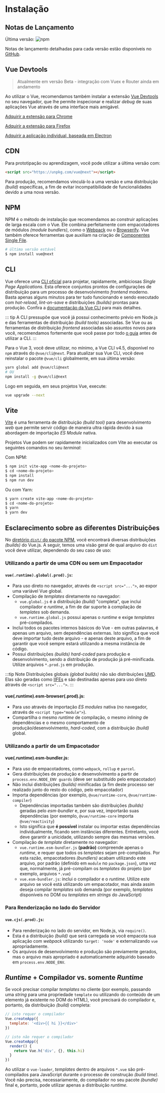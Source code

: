 # Instalação

## Notas de Lançamento

Última versão: ![npm](https://img.shields.io/npm/v/vue/next.svg)

Notas de lançamento detalhadas para cada versão estão disponíveis no [GitHub](https://github.com/vuejs/vue-next/blob/master/CHANGELOG.md).

## Vue Devtools

> Atualmente em versão Beta - integração com Vuex e Router ainda em andamento

Ao utilizar o Vue, recomendamos também instalar a extensão [Vue Devtools](https://github.com/vuejs/vue-devtools#vue-devtools) no seu navegador, que lhe permite inspecionar e realizar _debug_ de suas aplicações Vue através de uma interface mais amigável.

[Adquirir a extensão para Chrome](https://chrome.google.com/webstore/detail/vuejs-devtools/ljjemllljcmogpfapbkkighbhhppjdbg)

[Adquirir a extensão para Firefox](https://addons.mozilla.org/en-US/firefox/addon/vue-js-devtools/)

[Adquirir a aplicação individual, baseada em Electron](https://github.com/vuejs/vue-devtools/blob/dev/packages/shell-electron/README.md)

## CDN

Para prototipação ou aprendizagem, você pode utilizar a última versão com:

```html
<script src="https://unpkg.com/vue@next"></script>
```

Para produção, recomendamos vinculá-lo a uma versão e uma distribuição _(build)_ específicas, a fim de evitar incompatibilidade de funcionalidades devido a uma nova versão.

## NPM

NPM é o método de instalação que recomendamos ao construir aplicações de larga escala com o Vue. Ele combina perfeitamente com empacotadores de módulos _(module bundlers)_, como o [Webpack](https://webpack.js.org/) ou o [Browserify](http://browserify.org/). Vue também oferece ferramentas que auxiliam na criação de [Componentes Single File](../guide/single-file-component.html).

```bash
# última versão estável
$ npm install vue@next
```

## CLI

Vue oferece uma [CLI oficial](https://github.com/vuejs/vue-cli) para projetar, rapidamente, ambiciosas _Single Page Applications_. Esta oferece conjuntos prontos de configurações de distribuição para um processo de desenvolvimento _frontend_ moderno. Basta apenas alguns minutos para ter tudo funcionando e sendo executado com _hot-reload_, _lint-on-save_ e distribuições _(builds)_ prontas para produção. Confira a [documentação da Vue CLI](https://cli.vuejs.org) para mais detalhes.

::: tip
A CLI pressupõe que você já possui conhecimento prévio em Node.js e das ferramentas de distribuição _(build tools)_ associadas. Se Vue ou as ferramentas de distribuição _frontend_ associadas são assuntos novos para você, recomendamos fortemente que você passe por todo <a href="./">o guia</a> antes de utilizar a CLI.
:::

Para o Vue 3, você deve utilizar, no mínimo, a Vue CLI v4.5, disponível no `npm` através do `@vue/cli@next`. Para atualizar sua Vue CLI, você deve reinstalar o pacote `@vue/cli` globalmente, em sua última versão:

```bash
yarn global add @vue/cli@next
# OU
npm install -g @vue/cli@next
```

Logo em seguida, em seus projetos Vue, execute:

```bash
vue upgrade --next
```

## Vite

[Vite](https://github.com/vitejs/vite) é uma ferramenta de distribuição _(build tool)_ para desenvolvimento _web_ que permite servir código de maneira ultra rápida devido à sua abordagem de importação _ES Module_ nativa.

Projetos Vue podem ser rapidamente inicializados com Vite ao executar os seguintes comandos no seu _terminal_:

Com NPM:

```bash
$ npm init vite-app <nome-do-projeto>
$ cd <nome-do-projeto>
$ npm install
$ npm run dev
```

Ou com Yarn:

```bash
$ yarn create vite-app <nome-do-projeto>
$ cd <nome-do-projeto>
$ yarn
$ yarn dev
```

## Esclarecimento sobre as diferentes Distribuições

No [diretório `dist/` do pacote NPM](https://cdn.jsdelivr.net/npm/vue@3.0.0-rc.1/dist/), você encontrará diversas distribuições _(builds)_ do Vue.js. A seguir, temos uma visão geral de qual arquivo do `dist` você deve utilizar, dependendo do seu caso de uso:

### Utilizando a partir de uma CDN ou sem um Empacotador

#### `vue(.runtime).global(.prod).js`:

- Para uso direto no navegador, através de `<script src="...">`, ao expor uma variável Vue global.
- Compilação de _templates_ diretamente no navegador:
  - `vue.global.js` é a distribuição _(build)_ "completa", que inclui compilador e _runtime_, a fim de dar suporte à compilação de _templates_ sob demanda.
  - `vue.runtime.global.js` possui apenas o _runtime_ e exige _templates_ pré-compilados.
- Inclui todos os pacotes internos básicos do Vue - em outras palavras, é apenas um arquivo, sem dependências externas. Isto significa que você deve importar tudo deste arquivo - e apenas deste arquivo, a fim de garantir que você sempre estará utilizando a mesma instância de código.
- Possui distribuições _(builds)_ _hard-coded_ para produção e desenvolvimento, sendo a distribuição de produção já pré-minificada. Utilize arquivos `*.prod.js` em produção.

:::tip Note
Distribuições globais _(global builds)_ não são distribuições [UMD](https://github.com/umdjs/umd). Elas são geradas como [IIFEs](https://developer.mozilla.org/en-US/docs/Glossary/IIFE) e são destinadas apenas para uso direto através de `<script src="...">`.
:::

#### vue(.runtime).esm-browser(.prod).js:

- Para uso através de importação _ES modules_ nativa (no navegador, através de `<script type="module">`).
- Compartilha o mesmo _runtime_ de compilação, o mesmo _inlining_ de dependências e o mesmo comportamento de produção/desenvolvimento, _hard-coded_, com a distribuição _(build)_ global.

### Utilizando a partir de um Empacotador

#### vue(.runtime).esm-bundler.js:

- Para uso de empacotadores, como `webpack`, `rollup` e `parcel`.
- Gera distribuições de produção e desenvolvimento a partir de `process.env.NODE_ENV guards` (deve ser substituído pelo empacotador)
- Não inclui distribuições _(builds)_ minificadas (a fim deste processo ser realizado junto do resto do código, pelo empacotador)
- Importa dependências (por exemplo, `@vue/runtime-core`, `@vue/runtime-compiler`)
  - Dependências importadas também são distribuições _(builds)_ geradas pelo _esm-bundler_ e, por sua vez, importarão suas dependências (por exemplo, `@vue/runtime-core` importa `@vue/reactivity`)
  - Isto significa que **é possível** instalar ou importar estas dependências individualmente, ficando sem instâncias diferentes. Entretanto, você deve garantir a unicidade, utilizando sempre das mesmas versões.
- Compilação de _template_ diretamente no navegador:
  - `vue.runtime.esm-bundler.js` **(padrão)** compreende apenas o _runtime_, e requer que todos os _templates_ sejam pré-compilados. Por esta razão, empacotadores _(bundlers)_ acabam utilizando este arquivo, por padrão (definido em `module` no `package.json`), uma vez que, normalmente, já pré-compilam os _templates_ do projeto (por exemplo, arquivos `*.vue`)
  - `vue.esm-bundler.js`: inclui o compilador e o _runtime_. Utilize este arquivo se você está utilizando um empacotador, mas ainda assim deseja compilar _templates_ sob demanda (por exemplo, _templates_ disponíveis no DOM ou _templates_ em _strings_ do JavaScript)

### Para Renderização no lado do Servidor

#### `vue.cjs(.prod).js`:

- Para renderização no lado do servidor, em Node.js, via `require()`.
- Esta é a distribuição _(build)_ que será carregada se você empacota sua aplicação com _webpack_ utilizando `target: 'node'` e externalizando `vue` apropriadamente.
- Os arquivos de desenvolvimento e produção são previamente gerados, mas o arquivo mais apropriado é automaticamente adquirido baseado em `process.env.NODE_ENV`.

## _Runtime_ + Compilador vs. somente _Runtime_

Se você precisar compilar _templates_ no cliente (por exemplo, passando uma _string_ para uma propriedade `template` ou utilizando do conteúdo de um elemento já existente no DOM do HTML), você precisará do compilador e, portanto, da distribuição _(build)_ completa:

```js
// isto requer o compilador
Vue.createApp({
  template: '<div>{{ hi }}</div>'
})

// isto não requer o compilador
Vue.createApp({
  render() {
    return Vue.h('div', {}, this.hi)
  }
})
```

Ao utilizar o `vue-loader`, _templates_ dentro de arquivos `*.vue` são pré-compilados para JavaScript durante o processo de construção _(build time)_. Você não precisa, necessariamente, do compilador no seu pacote _(bundle)_ final e, portanto, pode utilizar apenas a distribuição _runtime_.
